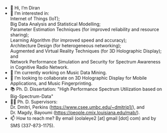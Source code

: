 - 👋 Hi, I’m Diran
- 👀 I’m interested in:\
Internet of Things (IoT);\
Big Data Analysis and Statistical Modelling;\
Parameter Estimation Techniques (for improved reliability and resource sharing);\
Learning Algorithm (for improved speed and accuracy);\
Architecture Design (for heterogeneous networking);\
Augmented and Virtual Reality Techniques (for 3D Holographic Display); and\
Network Performance Simulation and Security for Spectrum Awareness in Cognitive Radio Network.
- 🌱 I’m currently working on Music Data Mining.
- 💞️ I’m looking to collaborate on 3D Holographic Display for Mobile Applications, and Music Fingerprinting.
- 📚 Ph. D. Dissertation: "High Performance Spectrum Utilization based on Big-Spectrum-Data"
- 🧑‍🏫 Ph. D. Supervisors:\
Dr. Dmitri, Perkins (https://www.csee.umbc.edu/~dmitrip1/), and\
Dr. Magdy, Bayoumi (https://people.cmix.louisiana.edu/mab/).
- 📫 How to reach me? By email (oolaleye2 [at] gmail [dot] com) and by SMS (337-873-1175).

<!---
diranolaleye/diranolaleye is a ✨ special ✨ repository because its `README.md` (this file) appears on your GitHub profile.
You can click the Preview link to take a look at your changes.
--->
